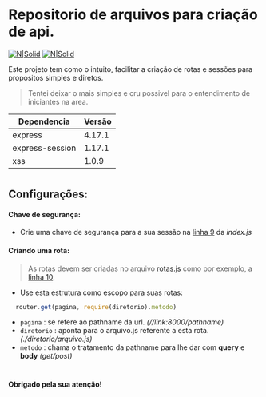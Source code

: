# Repositorio de arquivos para criação de api.

[![N|Solid](https://cdn.discordapp.com/attachments/631607183301148672/724397007170568313/paypal.png)](https://www.paypal.com/cgi-bin/webscr?cmd=_donations&business=fabinhoec2210@gmail.com&item_name=F%C3%A1bio&currency_code=BRL)  [![N|Solid](https://cdn.discordapp.com/attachments/631607183301148672/724397005543178270/picpay.png)](https://app.picpay.com/user/smuu)


Este projeto tem como o intuito, facilitar a criação de rotas e sessões para propositos simples e diretos.

> Tentei deixar o mais simples e cru possivel para o entendimento de iniciantes na area.


| Dependencia | Versão|
| - | - |
| express | 4.17.1
| express-session | 1.17.1
| xss | 1.0.9
#

## Configurações:
#### Chave de segurança:
- Crie uma chave de segurança para a sua sessão na [linha 9](/src/index.js#L9) da *index.js*
#### Criando uma rota:
> As rotas devem ser criadas no arquivo [rotas.js](/src/rotas.js) como por exemplo, a [linha 10](/src/rotas.js#L10).
- Use esta estrutura como escopo para suas rotas:
```js
  router.get(pagina, require(diretorio).metodo)
```
- `pagina` : se refere ao pathname da url. *(//link:8000/pathname)*
- `diretorio` : aponta para o arquivo.js referente a esta rota. *(./diretorio/arquivo.js)*
- `metodo` : chama o tratamento da pathname para lhe dar com **query** e **body** *(get/post)*

#

**Obrigado pela sua atenção!**
